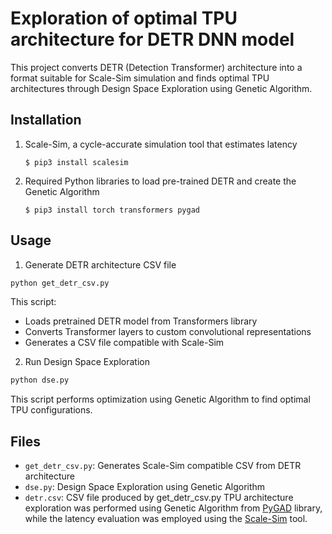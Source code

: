 # Exploration of optimal TPU architecture for DETR DNN model

This project converts DETR (Detection Transformer) architecture into a format suitable for Scale-Sim simulation and finds optimal TPU architectures through Design Space Exploration using Genetic Algorithm.

## Installation
1. Scale-Sim, a cycle-accurate simulation tool that estimates latency
     ```
     $ pip3 install scalesim
     ```
  
3. Required Python libraries to load pre-trained DETR and create the Genetic Algorithm
   ```
   $ pip3 install torch transformers pygad
   ```

## Usage

1. Generate DETR architecture CSV file
```bash
python get_detr_csv.py
```
This script:
- Loads pretrained DETR model from Transformers library
- Converts Transformer layers to custom convolutional representations
- Generates a CSV file compatible with Scale-Sim

2. Run Design Space Exploration
```bash
python dse.py
```
This script performs optimization using Genetic Algorithm to find optimal TPU configurations.

## Files
- `get_detr_csv.py`: Generates Scale-Sim compatible CSV from DETR architecture
- `dse.py`: Design Space Exploration using Genetic Algorithm
- `detr.csv`: CSV file produced by get_detr_csv.py
TPU architecture exploration was performed using Genetic Algorithm from [PyGAD](https://pygad.readthedocs.io/en/latest/) library, while the latency evaluation was employed using the [Scale-Sim](https://github.com/scalesim-project/scale-sim-v2) tool.

